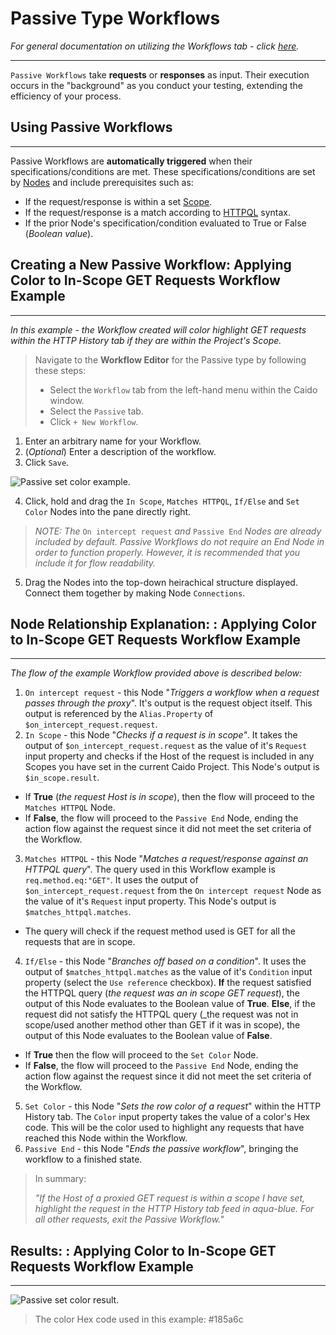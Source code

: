 # Passive Type Workflows

_For general documentation on utilizing the Workflows tab - click [here](../workflows.md)._

---

`Passive Workflows` take **requests** or **responses** as input. Their execution occurs in the "background" as you conduct your testing, extending the efficiency of your process.

## Using Passive Workflows

---

Passive Workflows are **automatically triggered** when their specifications/conditions are met. These specifications/conditions are set by [Nodes](../../../concepts/nodes.md) and include prerequisites such as:

- If the request/response is within a set [Scope](../../overview/scope.md).
- If the request/response is a match according to [HTTPQL](../../../concepts/httpql.md) syntax.
- If the prior Node's specification/condition evaluated to True or False (_Boolean value_).

## Creating a New Passive Workflow: Applying Color to In-Scope GET Requests Workflow Example

---

_In this example - the Workflow created will color highlight GET requests within the HTTP History tab if they are within the Project's Scope._

> Navigate to the **Workflow Editor** for the Passive type by following these steps:
>
> - Select the `Workflow` tab from the left-hand menu within the Caido window.
> - Select the `Passive` tab.
> - Click `+ New Workflow`.

1. Enter an arbitrary name for your Workflow.
2. (_Optional_) Enter a description of the workflow.
3. Click `Save`.

<img alt="Passive set color example." src="/_images/passive_setcolor_example.png"/>

4. Click, hold and drag the `In Scope`, `Matches HTTPQL`, `If/Else` and `Set Color` Nodes into the pane directly right.

> _NOTE: The_ `On intercept request` _and_ `Passive End` _Nodes are already included by default. Passive Workflows do not require an End Node in order to function properly. However, it is recommended that you include it for flow readability._

5. Drag the Nodes into the top-down heirachical structure displayed. Connect them together by making Node `Connections`.

## Node Relationship Explanation: : Applying Color to In-Scope GET Requests Workflow Example

---

_The flow of the example Workflow provided above is described below:_

1. `On intercept request` - this Node "_Triggers a workflow when a request passes through the proxy_". It's output is the request object itself. This output is referenced by the `Alias.Property` of `$on_intercept_request.request`.
2. `In Scope` - this Node "_Checks if a request is in scope"_. It takes the output of `$on_intercept_request.request` as the value of it's `Request` input property and checks if the Host of the request is included in any Scopes you have set in the current Caido Project. This Node's output is `$in_scope.result`.

- If **True** (_the request Host is in scope_), then the flow will proceed to the `Matches HTTPQL` Node.
- If **False**, the flow will proceed to the `Passive End` Node, ending the action flow against the request since it did not meet the set criteria of the Workflow.

3. `Matches HTTPQL` - this Node "_Matches a request/response against an HTTPQL query_". The query used in this Workflow example is `req.method.eq:"GET"`. It uses the output of `$on_intercept_request.request` from the `On intercept request` Node as the value of it's `Request` input property. This Node's output is `$matches_httpql.matches`.

- The query will check if the request method used is GET for all the requests that are in scope.

4. `If/Else` - this Node "_Branches off based on a condition_". It uses the output of `$matches_httpql.matches` as the value of it's `Condition` input property (select the `Use reference` checkbox). **If** the request satisfied the HTTPQL query (_the request was an in scope GET request_), the output of this Node evaluates to the Boolean value of **True**. **Else**, if the request did not satisfy the HTTPQL query (_the request was not in scope/used another method other than GET if it was in scope), the output of this Node evaluates to the Boolean value of **False**.

- If **True** then the flow will proceed to the `Set Color` Node.
- If **False**, the flow will proceed to the `Passive End` Node, ending the action flow against the request since it did not meet the set criteria of the Workflow.

5. `Set Color` - this Node "_Sets the row color of a request_" within the HTTP History tab. The `Color` input property takes the value of a color's Hex code. This will be the color used to highlight any requests that have reached this Node within the Workflow.
6. `Passive End` - this Node "_Ends the passive workflow_", bringing the workflow to a finished state.

> In summary:
>
> _"If the Host of a proxied GET request is within a scope I have set, highlight the request in the HTTP History tab feed in aqua-blue. For all other requests, exit the Passive Workflow."_

## Results: : Applying Color to In-Scope GET Requests Workflow Example

---

<img alt="Passive set color result." src="/_images/passive_setcolor_result.png"/>

> The color Hex code used in this example: #185a6c
